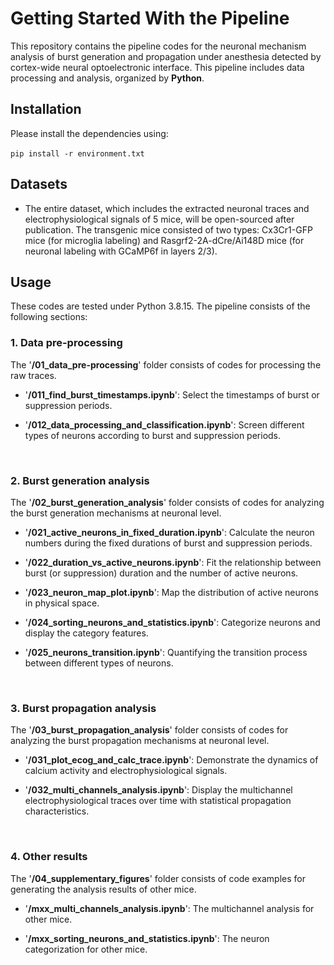 # Getting Started With the Pipeline

This repository contains the pipeline codes for the neuronal mechanism analysis of burst generation and propagation under anesthesia detected by cortex-wide neural optoelectronic interface. This pipeline includes data processing and analysis, organized by **Python**.

## Installation

Please install the dependencies using: 

​`pip install -r environment.txt`

## Datasets

* The entire dataset, which includes the extracted neuronal traces and electrophysiological signals of 5 mice, will be open-sourced after publication. The transgenic mice consisted of two types: Cx3Cr1-GFP mice (for microglia labeling) and Rasgrf2-2A-dCre/Ai148D mice (for neuronal labeling with GCaMP6f in layers 2/3).

## Usage

These codes are tested under Python 3.8.15. The pipeline consists of the following sections:

### 1. Data pre-processing

The '**/01_data_pre-processing**' folder consists of codes for processing the raw traces. 

  * '**/011_find_burst_timestamps.ipynb**': Select the timestamps of burst or suppression periods.

  * '**/012_data_processing_and_classification.ipynb**': Screen different types of neurons according to burst and suppression periods.
  <br/>

### 2. Burst generation analysis

The '**/02_burst_generation_analysis**' folder consists of codes for analyzing the burst generation mechanisms at neuronal level. 

  * '**/021_active_neurons_in_fixed_duration.ipynb**': Calculate the neuron numbers during the fixed durations of burst and suppression periods.

  * '**/022_duration_vs_active_neurons.ipynb**': Fit the relationship between burst (or suppression) duration and the number of active neurons.

  * '**/023_neuron_map_plot.ipynb**': Map the distribution of active neurons in physical space.

  * '**/024_sorting_neurons_and_statistics.ipynb**': Categorize neurons and display the category features.

  * '**/025_neurons_transition.ipynb**': Quantifying the transition process between different types of neurons.
  <br/>

### 3. Burst propagation analysis

The '**/03_burst_propagation_analysis**' folder consists of codes for analyzing the burst propagation mechanisms at neuronal level. 

  * '**/031_plot_ecog_and_calc_trace.ipynb**': Demonstrate the dynamics of calcium activity and electrophysiological signals.

  * '**/032_multi_channels_analysis.ipynb**': Display the multichannel electrophysiological traces over time with statistical propagation characteristics.
  <br/>

### 4. Other results

The '**/04_supplementary_figures**' folder consists of code examples for generating the analysis results of other mice. 

  * '**/mxx_multi_channels_analysis.ipynb**': The multichannel analysis for other mice.

  * '**/mxx_sorting_neurons_and_statistics.ipynb**': The neuron categorization for other mice.
  <br/>
